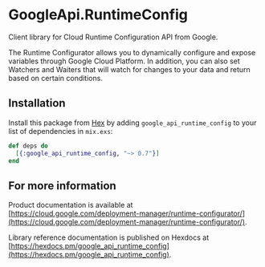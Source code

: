 # GoogleApi.RuntimeConfig

Client library for Cloud Runtime Configuration API from Google.

The Runtime Configurator allows you to dynamically configure and expose variables through Google Cloud Platform. In addition, you can also set Watchers and Waiters that will watch for changes to your data and return based on certain conditions.

## Installation

Install this package from [Hex](https://hex.pm) by adding
`google_api_runtime_config` to your list of dependencies in `mix.exs`:

```elixir
def deps do
  [{:google_api_runtime_config, "~> 0.7"}]
end
```

## For more information

Product documentation is available at [https://cloud.google.com/deployment-manager/runtime-configurator/](https://cloud.google.com/deployment-manager/runtime-configurator/).

Library reference documentation is published on Hexdocs at
[https://hexdocs.pm/google_api_runtime_config](https://hexdocs.pm/google_api_runtime_config).
